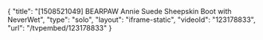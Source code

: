 {
    "title": "[1508521049] BEARPAW Annie Suede Sheepskin Boot with NeverWet",
    "type": "solo",
    "layout": "iframe-static",
    "videoId": "123178833",
    "url": "\/tvpembed\/123178833"
}